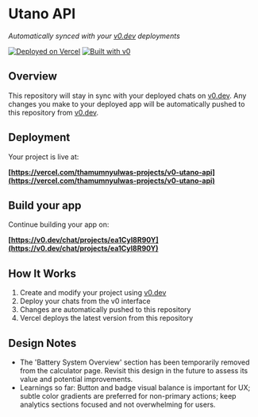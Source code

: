 # Utano API

*Automatically synced with your [v0.dev](https://v0.dev) deployments*

[![Deployed on Vercel](https://img.shields.io/badge/Deployed%20on-Vercel-black?style=for-the-badge&logo=vercel)](https://vercel.com/thamumnyulwas-projects/v0-utano-api)
[![Built with v0](https://img.shields.io/badge/Built%20with-v0.dev-black?style=for-the-badge)](https://v0.dev/chat/projects/ea1CyI8R90Y)

## Overview

This repository will stay in sync with your deployed chats on [v0.dev](https://v0.dev).
Any changes you make to your deployed app will be automatically pushed to this repository from [v0.dev](https://v0.dev).

## Deployment

Your project is live at:

**[https://vercel.com/thamumnyulwas-projects/v0-utano-api](https://vercel.com/thamumnyulwas-projects/v0-utano-api)**

## Build your app

Continue building your app on:

**[https://v0.dev/chat/projects/ea1CyI8R90Y](https://v0.dev/chat/projects/ea1CyI8R90Y)**

## How It Works

1. Create and modify your project using [v0.dev](https://v0.dev)
2. Deploy your chats from the v0 interface
3. Changes are automatically pushed to this repository
4. Vercel deploys the latest version from this repository

## Design Notes

- The 'Battery System Overview' section has been temporarily removed from the calculator page. Revisit this design in the future to assess its value and potential improvements.
- Learnings so far: Button and badge visual balance is important for UX; subtle color gradients are preferred for non-primary actions; keep analytics sections focused and not overwhelming for users.
